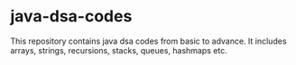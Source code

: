 # java-dsa-codes

This repository contains java dsa codes from basic to advance. It includes arrays, strings, recursions, stacks, queues, hashmaps etc.
